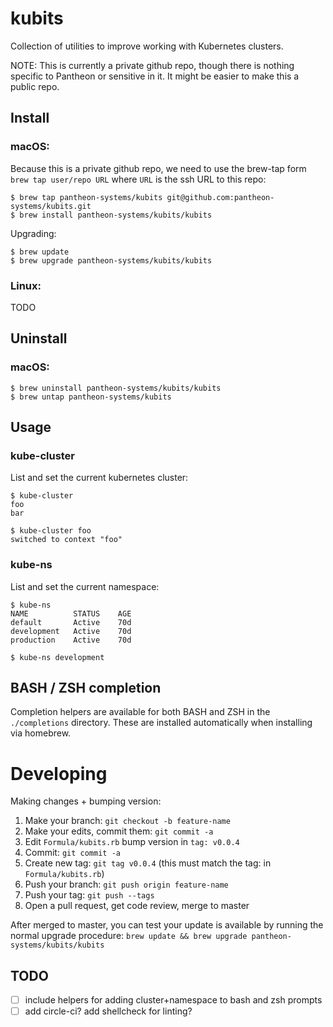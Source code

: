 kubits
======

Collection of utilities to improve working with Kubernetes clusters.

NOTE: This is currently a private github repo, though there is nothing specific
to Pantheon or sensitive in it. It might be easier to make this a public repo.

Install
-------

### macOS:

Because this is a private github repo, we need to use the brew-tap form
`brew tap user/repo URL` where `URL` is the ssh URL to this repo:

    $ brew tap pantheon-systems/kubits git@github.com:pantheon-systems/kubits.git
    $ brew install pantheon-systems/kubits/kubits

Upgrading:

    $ brew update
    $ brew upgrade pantheon-systems/kubits/kubits

### Linux:

TODO

Uninstall
---------

### macOS:

    $ brew uninstall pantheon-systems/kubits/kubits
    $ brew untap pantheon-systems/kubits

Usage
-----

### kube-cluster

List and set the current kubernetes cluster:

    $ kube-cluster
    foo
    bar

    $ kube-cluster foo
    switched to context "foo"

### kube-ns

List and set the current namespace:

    $ kube-ns
    NAME          STATUS    AGE
    default       Active    70d
    development   Active    70d
    production    Active    70d

    $ kube-ns development

BASH / ZSH completion
---------------------

Completion helpers are available for both BASH and ZSH in the `./completions` directory.
These are installed automatically when installing via homebrew.

Developing
==========

Making changes + bumping version:

1. Make your branch: `git checkout -b feature-name`
2. Make your edits, commit them: `git commit -a`
3. Edit `Formula/kubits.rb` bump version in `tag: v0.0.4`
5. Commit: `git commit -a`
5. Create new tag: `git tag v0.0.4` (this must match the tag: in `Formula/kubits.rb`)
6. Push your branch: `git push origin feature-name`
7. Push your tag: `git push --tags`
8. Open a pull request, get code review, merge to master

After merged to master, you can test your update is available by running the
normal upgrade procedure: `brew update && brew upgrade pantheon-systems/kubits/kubits`

TODO
----

- [ ] include helpers for adding cluster+namespace to bash and zsh prompts
- [ ] add circle-ci? add shellcheck for linting?
